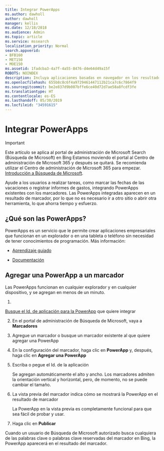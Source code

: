 ```yaml
---
title: Integrar PowerApps
ms.author: dawholl
author: dawholl
manager: kellis
ms.date: 12/18/2018
ms.audience: Admin
ms.topic: article
ms.service: mssearch
localization_priority: Normal
search.appverid:
- BFB160
- MET150
- MOE150
ms.assetid: 1fadcba3-4a7f-4a55-8476-d4e64d49a15f
ROBOTS: NOINDEX
description: Incluya aplicaciones basadas en navegador en los resultados de marcadores de Búsqueda de Microsoft
ms.openlocfilehash: 655b8c8c6f4a9729461447112b21ca7c6c7864f9
ms.sourcegitcommit: be2e837d9b087bffe6ce40d72d7ae58a8fcdf3fe
ms.translationtype: HT
ms.contentlocale: es-ES
ms.lasthandoff: 05/30/2019
ms.locfileid: "34591615"
---
```

# <a name="integrate-powerapps"></a>Integrar PowerApps

> [!IMPORTANT]
> Este artículo se aplica al portal de administración de Microsoft Search (Búsqueda de Microsoft) en Bing Estamos moviendo el portal al Centro de administración de Microsoft 365 y después se quitará. Se recomienda utilizar el Centro de administración de Microsoft 365 para empezar. [Introducción a Búsqueda de Microsoft](overview-microsoft-search.md).
    
Ayude a los usuarios a realizar tareas, como marcar las fechas de las vacaciones o registrar informes de gastos, integrando PowerApps existentes con los marcadores. Las PowerApps integradas aparecen en un resultado de marcador, por lo que no es necesario ir a otro sitio o abrir otra herramienta, lo que ahorra tiempo y esfuerzo.
  
## <a name="what-are-powerapps"></a>¿Qué son las PowerApps?

PowerApps es un servicio que le permite crear aplicaciones empresariales que funcionan en un explorador o en una tableta o teléfono sin necesidad de tener conocimientos de programación. Más información:
  
- 
  [Aprendizaje guiado](https://docs.microsoft.com/es-ES/learn/browse/?products=powerapps)
    
- 
  [Documentación](https://docs.microsoft.com/es-ES/powerapps/)
    
## <a name="add-a-powerapp-to-a-bookmark"></a>Agregar una PowerApp a un marcador

Las PowerApps funcionan en cualquier explorador y en cualquier dispositivo, y se agregan en menos de un minuto.
  
1. 
  [Busque el Id. de aplicación para la PowerApp](https://docs.microsoft.com/es-ES/powerapps/maker/canvas-apps/get-sessionid#get-an-app-id) que quiere integrar 
    
2. En el portal de administración de Búsqueda de Microsoft, vaya a **Marcadores**
    
3. Agregue un marcador o busque un marcador existente al que quiere agregar una PowerApp
    
4. En la configuración del marcador, haga clic en **PowerApp** y, después, haga clic en **Agregar una PowerApp**
    
5. Escriba o pegue el Id. de la aplicación
    
    Se agregan automáticamente el alto y ancho. Los marcadores admiten la orientación vertical y horizontal, pero, de momento, no se puede cambiar el tamaño.
    
6. La vista previa del marcador indica cómo se mostrará la PowerApp en el resultado de marcador
    
    La PowerApp en la vista previa es completamente funcional para que sea fácil de probar y usar.
    
7. Haga clic en **Publicar**
    
Cuando un usuario de Búsqueda de Microsoft autorizado busca cualquiera de las palabras clave o palabras clave reservadas del marcador en Bing, la PowerApp aparecerá en el resultado del marcador.

  

